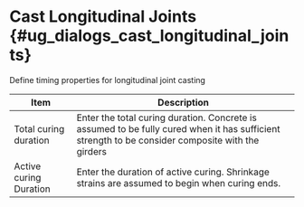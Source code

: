 Cast Longitudinal Joints {#ug_dialogs_cast_longitudinal_joints}
==============================================
Define timing properties for longitudinal joint casting

Item | Description
-----|---------------
Total curing duration | Enter the total curing duration. Concrete is assumed to be fully cured when it has sufficient strength to be consider composite with the girders
Active curing Duration | Enter the duration of active curing. Shrinkage strains are assumed to begin when curing ends.

